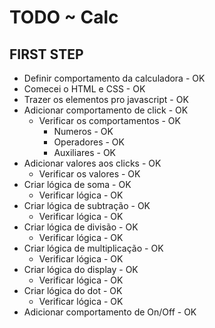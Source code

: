 # TODO ~ Calc

## FIRST STEP

- Definir comportamento da calculadora - OK
- Comecei o HTML e CSS - OK
- Trazer os elementos pro javascript - OK
- Adicionar comportamento de click - OK
  - Verificar os comportamentos - OK
    - Numeros - OK
    - Operadores - OK
    - Auxiliares - OK
- Adicionar valores aos clicks - OK
  - Verificar os valores - OK
- Criar lógica de soma - OK
  - Verificar lógica - OK
- Criar lógica de subtração - OK
  - Verificar lógica - OK
- Criar lógica de divisão - OK
  - Verificar lógica - OK
- Criar lógica de multiplicação - OK
  - Verificar lógica - OK
- Criar lógica do display - OK
  - Verificar lógica - OK
- Criar lógica do dot - OK
  - Verificar lógica - OK
- Adicionar comportamento de On/Off - OK